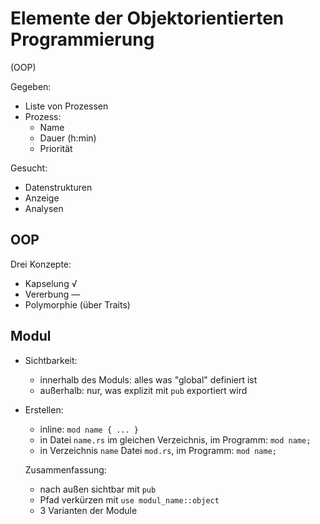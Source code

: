 # Elemente der Objektorientierten Programmierung

(OOP)

Gegeben:
- Liste von Prozessen
- Prozess:
  - Name
  - Dauer (h:min)
  - Priorität

Gesucht:
- Datenstrukturen
- Anzeige
- Analysen

## OOP

Drei Konzepte:
- Kapselung √
- Vererbung —
- Polymorphie (über Traits)

## Modul

- Sichtbarkeit: 
  - innerhalb des Moduls: alles was "global" definiert ist
  - außerhalb: nur, was explizit mit `pub` exportiert wird

- Erstellen:
  - inline: `mod name { ... }`
  - in Datei `name.rs` im gleichen Verzeichnis, im Programm: `mod name;`
  - in Verzeichnis `name` Datei `mod.rs`, im Programm: `mod name;`

  Zusammenfassung:
  - nach außen sichtbar mit `pub`
  - Pfad verkürzen mit `use modul_name::object`
  - 3 Varianten der Module